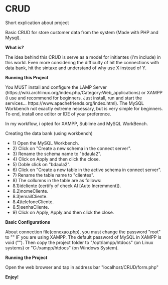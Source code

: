 # CRUD

<p>Short explication about project<p>
Basic CRUD for store customer data from the system (Made with PHP and Mysql). 

</p><strong>What is?</strong></p>
<p>The idea behind this CRUD is serve as a model for initiantes (i'm include) in this world. Even more considering the difficulty of hit the connections with data bank, hit the sintaxe and understand of why use X instead of Y.</p>

<p><strong>Running this Project</strong></p>
<p>You MUST install and configure the LAMP Server (https://wiki.archlinux.org/index.php/Category:Web_applications) or XAMPP (i use and recommend for beginners. Just install, run and start the services... https://www.apachefriends.org/index.html). The MySQL Workbench not exactly extreme necessary, but is very simple for beginners. To end, install one editor or IDE of your preference.</p>
<p>In my workflow, i opted for XAMPP, Sublime and MySQL WorkBench.</p>

<p></strong>Creating the data bank (using workbench)</strong></p>
<ul>
<li>1) Open the MySQL Workbench.</li>
<li>2) Click on "Create a new schema in the connect server".</li>
<li>3) Rename the schema name to "bdaula2".</li>
<li>4) Click on Apply and then click the close.</li>
<li>5) Doble click on "bdaula2".</li>
<li>6) Click on "Create a new table in the active schema in connect server".</li>
<li>7) Rename the table name to "clientes".</li>
<li>8) The collumns in the table  are as follows:</li>
<li>8.1)idcliente (certify of check AI [Auto Incremment]).</li>
<li>8.2)nomeCliente.</li>
<li>8.3)emailCliente.</li>
<li>8.4)telefoneCliente.</li>
<li>8.5)senhaCliente.</li>
<li>9) Click on Apply, Apply and then click the close.</li>
</ul>

<p><strong>Basic Configurations</strong></p>
<p>About connection file(conexao.php), you must change the password "root" to "" IF you are using XAMPP. The default password of MySQL in XAMPP is void (""). Then copy the project folder to "/opt/lampp/htdocs" (on Linux systems) or "C:/xampp/htdocs" (on Windows System).</p>

<p><strong>Running the Project</strong></p>
<p>Open the web browser and tap in address bar "localhost/CRUD/form.php"</p>

</p><strong>Enjoy!</strong></p>



